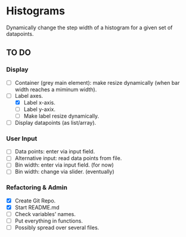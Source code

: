 # Histograms
Dynamically change the step width of a histogram for a given set of datapoints.

## TO DO
### Display
- [ ] Container (grey main element): make resize dynamically (when bar width reaches a miminum width).
- [ ] Label axes.
  - [x] Label x-axis.
  - [ ] Label y-axix.
  - [ ] Make label resize dynamically.
- [ ] Display datapoints (as list/array).
### User Input
- [ ] Data points: enter via input field.
- [ ] Alternative input: read data points from file.
- [ ] Bin width: enter via input field. (for now)
- [ ] Bin width: change via slider. (eventually)
### Refactoring & Admin
- [x] Create Git Repo.
- [x] Start README.md
- [ ] Check variables' names.
- [ ] Put everything in functions.
- [ ] Possibly spread over several files.
